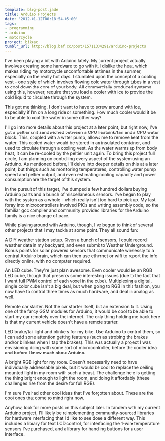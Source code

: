 ```yaml
---
template: blog-post.jade
title: Arduino Projects
date: '2012-01-12T00:18:54-05:00'
tags:
- programming
- arduino
- motorcycle
project: bikeac
tumblr_url: http://blog.baf.cc/post/15711334291/arduino-projects
---
```

I've been playing a bit with Arduino lately. My current project actually involves creating some hardware to go with it. I dislike the heat, which makes riding my motorcycle uncomfortable at times in the summer, especially on the really hot days. I stumbled upon the concept of a cooling vest - one style of which involves flowing cold water through tubes in a vest to cool down the core of your body. All commercially produced systems using this, however, require that you load a cooler with ice to provide the cold liquid to circulate through the system.

This got me thinking. I don't want to have to screw around with ice, especially if I'm on a long ride or something. How much cooler would it be to be able to cool the water in some other way?

I'll go into more details about this project at a later point, but right now, I've got a peltier unit sandwiched between a CPU heatsink/fan and a CPU water block. This, coupled with a water pump, allows me to remove heat from the water. This cooled water would be stored in an insulated container, and used to circulate through a cooling vest. As the water warms up from body heat, it can be re-cooled by the peltier unit again. To bring this project full circle, I am planning on controlling every aspect of the system using an Arduino. As mentioned before, I'll delve into deeper details on this at a later point, but things such as monitoring temperatures, controlling water pump speed and peltier output, and even estimating cooling capacity and power consumption are the target of this system.

In the pursuit of this target, I've dumped a few hundred dollars buying Arduino parts and a bunch of miscellaneous sensors. I've begun to play with the system as a whole - which really isn't too hard to pick up. My last foray into microcontrollers involved PICs and writing assembly code, so the familiar gcc compiler and community provided libraries for the Arduino family is a nice change of pace.

While playing around with Arduino, though, I've begun to think of several other projects that I may tackle at some point. They all sound fun:

A DIY weather station setup. Given a bunch of sensors, I could record weather data in my backyard, and even submit to Weather Underground. Bonus points for solar powered sensors that communicate wirelessly to a central Arduino brain, which can then use ethernet or wifi to report the info directly online, with no computer required.

An LED cube. They're just plain awesome. Even cooler would be an RGB LED cube, though that presents some interesting issues (due to the fact that I want full PWM control of each voxel in the cube). Multiplexing a digital, single color cube isn't a big deal, but when going to RGB in this fashion, you now have to control three times as much hardware, and deal in analog as well.

Remote car starter. Not the car starter itself, but an extension to it. Using one of the fancy GSM modules for Arduino, it would be cool to be able to start my car remotely over the internet. The only thing holding me back here is that my current vehicle doesn't have a remote starter.

LED brake/tail light and blinkers for my bike. Use Arduino to control them, so I can add some attention getting features (such as strobing the brakes and/or blinkers when I tap the brakes). This was actually a project I was envisioning doing with some sort of microcontroller, before the cooler idea and before I knew much about Arduino.

A bright RGB light for my room. Doesn't necessarily need to have individually addressable pixels, but it would be cool to replace the ceiling mounted light in my room with such a beast. The challenge here is getting the thing bright enough to light the room, and doing it affordably (these challenges rise from the desire for full RGB).

I'm sure I've had other cool ideas that I've forgotten about. These are the cool ones that come to mind right now.

Anyhow, look for more posts on this subject later. In tandem with my current Arduino project, I'll likely be reimplementing community-sourced libraries for hardware interfacing that I'd like to see done a different way. This includes a library for text LCD control, for interfacing the 1-wire temperature sensors I've purchased, and a library for handling buttons for a user interface.